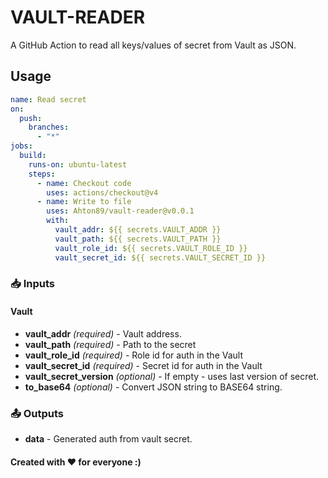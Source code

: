 # VAULT-READER

A GitHub Action to read all keys/values of secret from Vault as JSON.

## Usage

```yaml
name: Read secret
on:
  push:
    branches:
      - "*"
jobs:
  build:
    runs-on: ubuntu-latest
    steps:
      - name: Checkout code
        uses: actions/checkout@v4
      - name: Write to file
        uses: Ahton89/vault-reader@v0.0.1
        with:
          vault_addr: ${{ secrets.VAULT_ADDR }}
          vault_path: ${{ secrets.VAULT_PATH }}
          vault_role_id: ${{ secrets.VAULT_ROLE_ID }}
          vault_secret_id: ${{ secrets.VAULT_SECRET_ID }}
```

### 📥 Inputs

#### Vault

- **vault_addr** _(required)_ - Vault address.
- **vault_path** _(required)_ - Path to the secret
- **vault_role_id** _(required)_ - Role id for auth in the Vault
- **vault_secret_id** _(required)_ - Secret id for auth in the Vault
- **vault_secret_version** _(optional)_ - If empty - uses last version of secret.
- **to_base64** _(optional)_ - Convert JSON string to BASE64 string.

### 📤 Outputs

- **data** - Generated auth from vault secret.

#### Created with ❤️ for everyone :)
